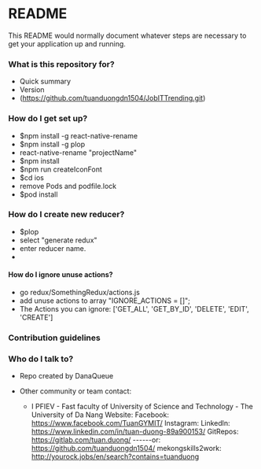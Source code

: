 # README

This README would normally document whatever steps are necessary to get your application up and running.

### What is this repository for?

- Quick summary
- Version
- (https://github.com/tuanduongdn1504/JobITTrending.git)

### How do I get set up?

- \$npm install -g react-native-rename
- \$npm install -g plop
- react-native-rename "projectName"
- \$npm install
- \$npm run createIconFont
- \$cd ios
- remove Pods and podfile.lock
- \$pod install

### How do I create new reducer?

- \$plop
- select "generate redux"
- enter reducer name.
-

#### How do I ignore unuse actions?

- go redux/SomethingRedux/actions.js
- add unuse actions to array "IGNORE_ACTIONS = []";
- The Actions you can ignore: ['GET_ALL', 'GET_BY_ID', 'DELETE', 'EDIT', 'CREATE']

### Contribution guidelines

### Who do I talk to?

- Repo created by DanaQueue
- Other community or team contact:

  - I PFIEV - Fast faculty of University of Science and Technology - The University of Da Nang
    Website:
    Facebook: https://www.facebook.com/TuanGYMIT/
    Instagram:
    Linkedln: https://www.linkedin.com/in/tuan-duong-89a900153/
    GitRepos: https://gitlab.com/tuan.duong/
    ------or: https://github.com/tuanduongdn1504/
    mekongskills2work:
    http://yourock.jobs/en/search?contains=tuanduong
